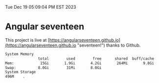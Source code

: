 Tue Dec 19 05:09:04 PM EST 2023

# Angular seventeen


This project is live at [https://angularseventeen.github.io](https://angularseventeen.github.io "seventeen!") thanks to Github.

```bash
System Memory
               total        used        free      shared  buff/cache   available
Mem:            15Gi       1.9Gi       4.2Gi       264Mi       9.8Gi        13Gi
Swap:          8.0Gi        31Mi       8.0Gi
System Storage
496M	.
```
```bash
